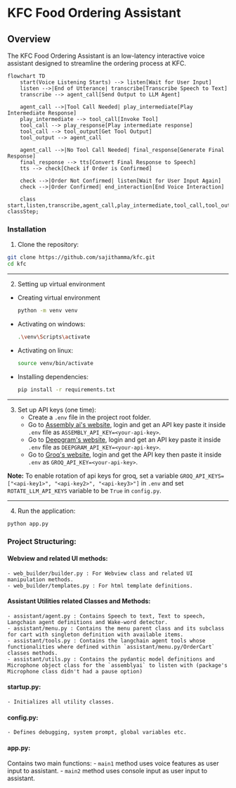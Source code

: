 # KFC Food Ordering Assistant

## Overview
The KFC Food Ordering Assistant is an low-latency interactive voice assistant designed to streamline the ordering process at KFC.

```mermaid
flowchart TD
    start(Voice Listening Starts) --> listen[Wait for User Input]
    listen -->|End of Utterance| transcribe[Transcribe Speech to Text]
    transcribe --> agent_call[Send Output to LLM Agent]

    agent_call -->|Tool Call Needed| play_intermediate[Play Intermediate Response]
    play_intermediate --> tool_call[Invoke Tool]
    tool_call --> play_response[Play intermediate response]
    tool_call --> tool_output[Get Tool Output]
    tool_output --> agent_call

    agent_call -->|No Tool Call Needed| final_response[Generate Final Response]
    final_response --> tts[Convert Final Response to Speech]
    tts --> check[Check if Order is Confirmed]

    check -->|Order Not Confirmed| listen[Wait for User Input Again]
    check -->|Order Confirmed| end_interaction[End Voice Interaction]

    class start,listen,transcribe,agent_call,play_intermediate,tool_call,tool_output,final_response,tts,check,end_interaction classStep;
```

### Installation

1. Clone the repository:
```bash
git clone https://github.com/sajithamma/kfc.git
cd kfc
```

---
2. Setting up virtual environment
- Creating virtual environment
    ```bash 
    python -m venv venv
    ```

- Activating on windows:
    ```bash
    .\venv\Scripts\activate
    ```

- Activating on linux:
    ```bash
    source venv/bin/activate
    ```
    
- Installing dependencies:
    ```bash
    pip install -r requirements.txt
    ```

---
3. Set up API keys (one time):
    - Create a `.env` file in the project root folder.
    - Go to [Assembly ai's website](https://www.assemblyai.com/), login and get an API key paste it inside `.env` file as `ASSEMBLY_API_KEY=<your-api-key>`.
    - Go to [Deepgram's website](https://deepgram.com/), login and get an API key paste it inside `.env` file as `DEEPGRAM_API_KEY=<your-api-key>`.
    - Go to [Groq's website](https://groq.com/), login and get the API key then paste it inside `.env` as `GROQ_API_KEY=<your-api-key>`.

**Note:** To enable rotation of api keys for groq, set a variable `GROQ_API_KEYS=["<api-key1>", "<api-key2>", "<api-key3>"]` in `.env` and set `ROTATE_LLM_API_KEYS` variable to be `True` in `config.py`.

---
4. Run the application:
```bash
python app.py
```


### Project Structuring:

#### Webview and related UI methods: 
    - web_builder/builder.py : For Webview class and related UI manipulation methods.
    - web_builder/templates.py : For html template definitions.

#### Assistant Utilities related Classes and Methods:
    - assistant/agent.py : Contains Speech to text, Text to speech, Langchain agent definitions and Wake-word detector.
    - assistant/menu.py : Contains the menu parent class and its subclass for cart with singleton definition with available items.
    - assistant/tools.py : Contains the langchain agent tools whose functionalities where defined within `assistant/menu.py/OrderCart` classes methods.
    - assistant/utils.py : Contains the pydantic model definitions and Microphone object class for the `assemblyai` to listen with (package's Microphone class didn't had a pause option)

#### startup.py:
    - Initializes all utility classes.

#### config.py:
    - Defines debugging, system prompt, global variables etc.

#### app.py:
Contains two main functions:
    - `main1` method uses voice features as user input to assistant.
    - `main2` method uses console input as user input to assistant.